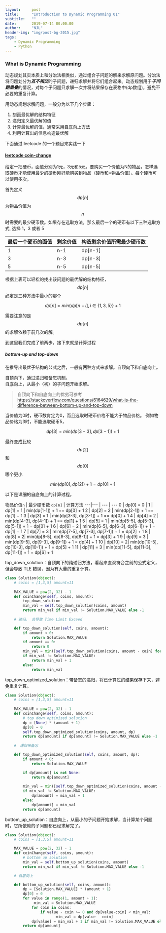 ```yaml
---
layout:     post
title:      "Introduction to Dynamic Programming 01"
subtitle:   ""
date:       2019-07-14 00:00:00
author:     "NJL"
header-img: "img/post-bg-2015.jpg"
tags:
    - Dynamic Programming
    - Python
---
```



### What is Dynamic Programming

动态规划其实本质上和分治法相类似，通过组合子问题的解来求解原问题。分治法将问题划分为***互不相交***的子问题，递归求解并将它们组合起来。动态规划用于***子问题重叠***的情况，对每个子问题只求解一次并将结果保存在表格中(dp数组)，避免不必要的重复计算。  

用动态规划求解问题，一般分为以下几个步骤：

1. 刻画最优解的结构特征
2. 递归定义最优解的值
3. 计算最优解的值，通常采用自底向上方法
4. 利用计算出的信息构造最优解


下面通过 leetcode 的一个题目来实践一下

####  [leetcode coin-change](https://leetcode.com/problems/coin-change/)
给定一把硬币，面值分别为1元，3元和5元。要购买一个价值为N的物品，怎样选取硬币才能使用最少的硬币刚好能购买到物品（硬币和=物品价值）。每个硬币可以使用多次。  

首先定义 $$dp[n]$$ 为物品价值为$$n$$时需要的最少硬币数。如果存在选取方法，那么最后一个的硬币有以下三种选取方式, 选择 1，3 或者 5


最后一个硬币的面值 | 剩余价值 | 构造剩余价值所需最少硬币数
---|---|---
1 | n-1| dp[n-1]
3| n-3 | dp[n-3]
5 | n-5 | dp[n-5]

根据上表可以轻松的找出该问题的最优解的结构特征，$$dp[n]$$ 必定是三种方法中最小的那个

$$dp[n] = min\{dp[n-i], i\in\{1,3,5\}\} + 1$$

需要注意的是 $$dp[n]$$ 的求解依赖于前几次的解。  

到这里我们完成了前两步，接下来就是计算过程

##### bottom-up and top-down

在推导出最优子结构的公式之后，一般有两种方式来求解。自顶向下和自底向上。

自顶向下，通过递归和备忘机制。    
自底向上，从最小（初）的子问题开始求解。    


> 自顶向下和自底向上的优劣可参考 https://stackoverflow.com/questions/6164629/what-is-the-difference-between-bottom-up-and-top-down  

当价值为0时，硬币数肯定为0，而且选取时硬币价格不能大于物品价格。 例如物品价格为3时，不能选取硬币5，  

 $$dp[3]=min(dp[3-3], dp[3-1]) + 1$$
 
 最终变成比较 $$dp[2]$$ 和 $$dp[0]$$ 哪个更小

 $$min(dp[0], dp[2]) + 1 = dp[0] + 1$$

以下是详细的自底向上的计算过程，

物品价值`n` | 最少硬币数 `dp[n]` | 计算方法
---|--- | --- | ---
0 | dp[0] = 0 |
1 | dp[1] = 1 |  min(dp[1-1]) + 1 == dp[0] + 1
2 | dp[2] = 2 |  min(dp[2-1]) + 1 == dp[1] + 1
3 | dp[3] = 1 |  min(dp[3-3], dp[3-1]) + 1 == dp[0] + 1
4 | dp[4] = 2 |  min(dp[4-3], dp[4-1]) + 1 == dp[1] + 1
5 | dp[5] = 1 |  min(dp[5-5], dp[5-3], dp[5-1]) + 1 = dp[0] + 1
6 | dp[6] = 2 |  min(dp[6-5], dp[6-3], dp[6-1]) + 1 = dp[1] + 1
7 | dp[7] = 3 | min(dp[7-5], dp[7-3], dp[7-1]) + 1 = dp[2] + 1
8 | dp[8] = 2|  min(dp[8-5], dp[8-3], dp[8-1]) + 1 = dp[3] + 1
9 | dp[9] = 3 |  min(dp[9-5], dp[9-3], dp[9-1]) + 1  = dp[4] + 1
10 | dp[10] = 2|  min(dp[10-5], dp[10-3], dp[10-1]) + 1 = dp[5] + 1
11 | dp[11] = 3 | min(dp[11-5], dp[11-3], dp[11-1]) + 1 = dp[6] + 1
    

top_down_solution：自顶向下的纯递归方法，看起来直观符合之前的公式定义，但会导致 TLE 错误，因为有大量的重复计算。

~~~ python
class Solution(object):        
    # coins = [1,3,5] amount=11
    
    MAX_VALUE = pow(2, 32) - 1    
    def coinChange(self, coins, amount):
        top_down_solution
        min_val = self.top_down_solution(coins, amount)
        return min_val if min_val != Solution.MAX_VALUE else -1
        
    # 递归， 会导致 Time Limit Exceed

    def top_down_solution(self, coins, amount):
        if amount < 0:
            return Solution.MAX_VALUE
        if amount == 0:
            return 0
        min_val = min([self.top_down_solution(coins, amount - coin) for coin in coins])
        if min_val != Solution.MAX_VALUE:
            return min_val + 1
        else:
            return min_val
~~~


top_down_optimized_solution：带备忘的递归，将已计算过的结果保存下来，避免重复计算。　　

~~~ python
class Solution(object):
    # coins = [1,3,5] amount=11
    
    MAX_VALUE = pow(2, 32) - 1
    def coinChange(self, coins, amount):
        # top down optimized solution
        dp = [None] * (amount + 1)
        dp[0] = 0
        self.top_down_optimized_solution(coins, amount, dp)
        return dp[amount] if dp[amount] != Solution.MAX_VALUE else -1
        
    #　递归带备忘

    def top_down_optimized_solution(self, coins, amount, dp):
        if amount < 0:
            return Solution.MAX_VALUE

        if dp[amount] is not None:
            return dp[amount]
    
        min_val = min([self.top_down_optimized_solution(coins, amount - coin, dp) for coin in coins])
        if min_val != Solution.MAX_VALUE:
            dp[amount] = min_val + 1
        else:
            dp[amount] = min_val
        return dp[amount]
~~~

bottom_up_solution：自底向上，从最小的子问题开始求解，当计算某个问题时，它所依赖的子问题都已经求解完了。    　　

~~~ python
class Solution(object):
    # coins = [1,3,5] amount=11   

    MAX_VALUE = pow(2, 32) - 1
    def coinChange(self, coins, amount):
        # bottom up solution
        min_val = self.bottom_up_solution(coins, amount)
        return min_val if min_val != Solution.MAX_VALUE else -1

    # 自底向上  

    def bottom_up_solution(self, coins, amount):
        dp = [Solution.MAX_VALUE] * (amount + 1)
        dp[0] = 0
        for value in range(1, amount + 1):
             min_val = Solution.MAX_VALUE
            for coin in coins:
                if value - coin >= 0 and dp[value-coin] < min_val:
                       min_val = dp[value - coin]
            dp[value] = min_val + 1 if min_val != Solution.MAX_VALUE else min_val
        return dp[amount]
~~~
